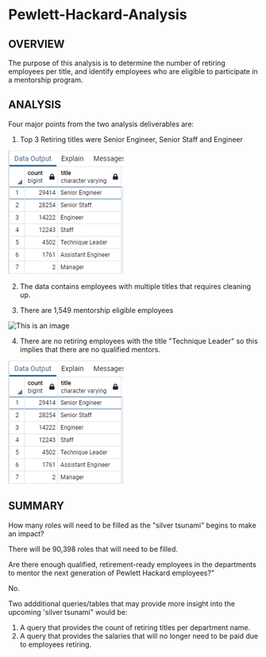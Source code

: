 # Pewlett-Hackard-Analysis

## OVERVIEW

The purpose of this analysis is to determine the number of retiring employees per title, and identify employees who are eligible to participate in a mentorship program.


## ANALYSIS

Four major points from the two analysis deliverables are:

1. Top 3 Retiring titles were Senior Engineer, Senior Staff and Engineer

 ![This is an image](https://github.com/kellyd7/Pewlett-Hackard-Analysis/blob/main/Images/unique_titles.png)

2. The data contains employees with multiple titles that requires cleaning up.
 
3. There are 1,549 mentorship eligible employees

 ![This is an image]()

4. There are no retiring employees with the title "Technique Leader" so this implies that there are no qualified mentors.

 ![This is an image](https://github.com/kellyd7/Pewlett-Hackard-Analysis/blob/main/Images/unique_titles.png)


## SUMMARY

How many roles will need to be filled as the "silver tsunami" begins to make an impact?

  There will be 90,398 roles that will need to be filled.
  
  
Are there enough qualified, retirement-ready employees in the departments to mentor the next generation of Pewlett Hackard employees?"

  No.
  
  
Two addditional queries/tables that may provide more insight into the upcoming 'silver tsunami" would be:
 
  1. A query that provides the count of retiring titles per department name.
  2. A query that provides the salaries that will no longer need to be paid due to employees retiring.
